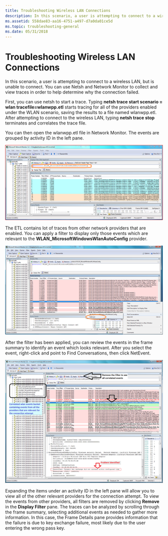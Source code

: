 ```yaml
---
title: Troubleshooting Wireless LAN Connections
description: In this scenario, a user is attempting to connect to a wireless LAN, but is unable to connect. You can use Netsh and Network Monitor to collect and view traces in order to help determine why the connection failed.
ms.assetid: 558dae83-aa16-4751-a497-d7a0da01ce5d
ms.topic: troubleshooting-general
ms.date: 05/31/2018
---
```


# Troubleshooting Wireless LAN Connections

In this scenario, a user is attempting to connect to a wireless LAN, but is unable to connect. You can use Netsh and Network Monitor to collect and view traces in order to help determine why the connection failed.

First, you can use netsh to start a trace. Typing **netsh trace start scenario = wlan tracefile=wlanwpp.etl** starts tracing for all of the providers enabled under the WLAN scenario, saving the results to a file named wlanwpp.etl. After attempting to connect to the wireless LAN, typing **netsh trace stop** terminates and correlates the trace file.

You can then open the wlanwpp.etl file in Network Monitor. The events are grouped by activity ID in the left pane.

![troubleshooting wireless lan connections using network monitor (1)](images/1wlan.png)

The ETL contains lot of traces from other network providers that are enabled. You can apply a filter to display only those events which are relevant to the **WLAN\_MicrosoftWindowsWlanAutoConfig** provider.

![troubleshooting wireless lan connections using network monitor (2)](images/2wlan.png)

After the filter has been applied, you can review the events in the frame summary to identify an event which looks relevant. After you select the event, right-click and point to Find Conversations, then click NetEvent.

![troubleshooting wireless lan connections using network monitor (3)](images/3wlan.png)

Expanding the items under an activity ID in the left pane will allow you to view all of the other relevant providers for the connection attempt. To view the events from other providers, all filters are removed by clicking **Remove** in the **Display Filter** pane. The traces can be analyzed by scrolling through the frame summary, selecting additional events as needed to gather more information. In this case, the Frame Details pane provides information that the failure is due to key exchange failure, most likely due to the user entering the wrong pass key.

 

 




